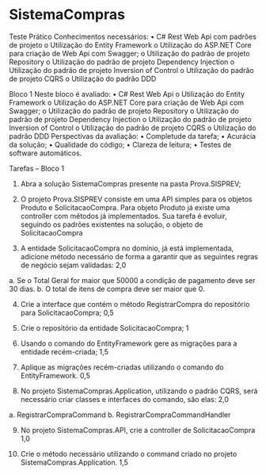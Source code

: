 # SistemaCompras

Teste Prático 
Conhecimentos necessários: 
•	C# Rest Web Api com padrões de projeto
o	Utilização do Entity Framework
o	Utilização do ASP.NET Core para criação de Web Api com Swagger;
o	Utilização do padrão de projeto Repository
o	Utilização do padrão de projeto Dependency Injection
o	Utilização do padrão de projeto Inversion of Control
o	Utilização do padrão de projeto CQRS
o	Utilização do padrão DDD


Bloco 1
Neste bloco é avaliado:
•	C# Rest Web Api
o	Utilização do Entity Framework
o	Utilização do ASP.NET Core para criação de Web Api com Swagger;
o	Utilização do padrão de projeto Repository
o	Utilização do padrão de projeto Dependency Injection
o	Utilização do padrão de projeto Inversion of Control
o	Utilização do padrão de projeto CQRS
o	Utilização do padrão DDD
Perspectivas da avaliação:
•	Completude da tarefa;
•	Acurácia da solução;
•	Qualidade do código;
•	Clareza de leitura;
•	Testes de software automáticos.


Tarefas – Bloco 1

1.	Abra a solução SistemaCompras presente na pasta Prova.SISPREV;

2.	O projeto Prova.SISPREV consiste em uma API simples para os objetos Produto e SolicitacaoCompra. Para objeto Produto já existe uma controller com métodos já implementados. Sua tarefa é evoluir, seguindo os padrões existentes na solução, o objeto de SolicitacaoCompra


3.	A entidade SolicitacaoCompra no domínio, já está implementada, adicione método necessário de forma a garantir que as seguintes regras de negócio sejam validadas: 2,0 

a.	Se o Total Geral for maior que 50000 a condição de pagamento deve ser 30 dias.
b.	O total de itens de compra deve ser maior que 0.

4.	Crie a interface que contém o método RegistrarCompra do repositório para SolicitacaoCompra; 0,5 

5.	Crie o repositório da entidade SolicitacaoCompra; 1 

6.	Usando o comando do EntityFramework gere as migrações para a entidade recém-criada; 1,5 

7.	Aplique as migrações recém-criadas utilizando o comando do EntityFramework. 0,5 
 
8.	No projeto SistemaCompras.Application, utilizando o padrão CQRS, será necessário criar classes e interfaces do comando, são elas: 2,0 

a.	RegistrarCompraCommand
b.	RegistrarCompraCommandHandler 

9.	No projeto SistemaCompras.API, crie a controller de SolicitacaoCompra 1,0 

10.	Crie o método necessário utilizando o command criado no projeto SistemaCompras.Application. 1,5 
